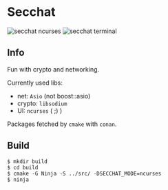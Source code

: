 # Secchat

![secchat ncurses](https://github.com/nottomw/secchat/actions/workflows/secchat-ncurses.yml/badge.svg)
![secchat terminal](https://github.com/nottomw/secchat/actions/workflows/secchat-terminal.yml/badge.svg)

## Info
Fun with crypto and networking.

Currently used libs:
- net: `Asio` (not boost::asio)
- crypto: `libsodium`
- UI: `ncurses` ( ;) )

Packages fetched by `cmake` with `conan`.

## Build
```
$ mkdir build
$ cd build
$ cmake -G Ninja -S ../src/ -DSECCHAT_MODE=ncurses
$ ninja
```
